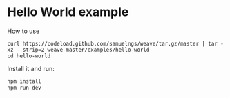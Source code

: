 # Hello World example

How to use
```
curl https://codeload.github.com/samuelngs/weave/tar.gz/master | tar -xz --strip=2 weave-master/examples/hello-world
cd hello-world
```

Install it and run:

```bash
npm install
npm run dev
```

